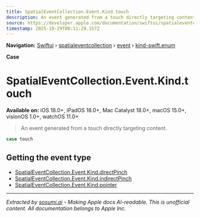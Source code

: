 ```yaml
---
title: SpatialEventCollection.Event.Kind.touch
description: An event generated from a touch directly targeting content.
source: https://developer.apple.com/documentation/swiftui/spatialeventcollection/event/kind-swift.enum/touch
timestamp: 2025-10-29T00:11:29.157Z
---
```


**Navigation:** [Swiftui](/documentation/swiftui) › [spatialeventcollection](/documentation/swiftui/spatialeventcollection) › [event](/documentation/swiftui/spatialeventcollection/event) › [kind-swift.enum](/documentation/swiftui/spatialeventcollection/event/kind-swift.enum)

**Case**

# SpatialEventCollection.Event.Kind.touch

**Available on:** iOS 18.0+, iPadOS 18.0+, Mac Catalyst 18.0+, macOS 15.0+, visionOS 1.0+, watchOS 11.0+

> An event generated from a touch directly targeting content.

```swift
case touch
```

## Getting the event type

- [SpatialEventCollection.Event.Kind.directPinch](/documentation/swiftui/spatialeventcollection/event/kind-swift.enum/directpinch)
- [SpatialEventCollection.Event.Kind.indirectPinch](/documentation/swiftui/spatialeventcollection/event/kind-swift.enum/indirectpinch)
- [SpatialEventCollection.Event.Kind.pointer](/documentation/swiftui/spatialeventcollection/event/kind-swift.enum/pointer)

---

*Extracted by [sosumi.ai](https://sosumi.ai) - Making Apple docs AI-readable.*
*This is unofficial content. All documentation belongs to Apple Inc.*
